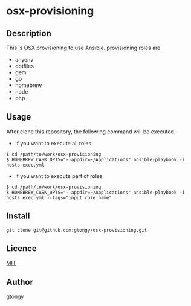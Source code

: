 osx-provisioning
====

## Description

This is OSX provisioning to use Ansible.
provisioning roles are

 - anyenv
 - dotfiles
 - gem
 - go
 - homebrew
 - node
 - php

## Usage

After clone this repository, the following command will be executed.

 - If you want to execute all roles

```
$ cd /path/to/work/osx-provisioning
$ HOMEBREW_CASK_OPTS="--appdir=~/Applications" ansible-playbook -i hosts exec.yml
```

 - If you want to execute part of roles

```
$ cd /path/to/work/osx-provisioning
$ HOMEBREW_CASK_OPTS="--appdir=~/Applications" ansible-playbook -i hosts exec.yml --tags="input role name"
```

## Install

`git clone git@github.com:gtongy/osx-provisioning.git`

## Licence

[MIT](https://github.com/gtongy/osx-provisioning/blob/master/LICENSE)

## Author

[gtongy](https://github.com/gtongy)
